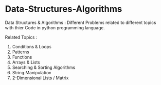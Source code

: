 # Data-Structures-Algorithms
Data Structures &amp; Algorithms : Different Problems related to different topics with thier Code in python programming language.

Related Topics :
1. Conditions & Loops
2. Patterns
3. Functions
4. Arrays & Lists
5. Searching & Sorting Algorithms
6. String Manipulation
7. 2-Dimensional Lists / Matrix
